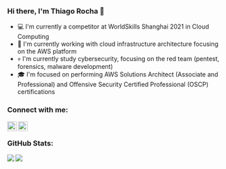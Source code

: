 ### Hi there, I'm Thiago Rocha :penguin:

- :computer: I'm currently a competitor at WorldSkills Shanghai 2021 in Cloud Computing
- :milky_way: I'm currently working with cloud infrastructure architecture focusing on the AWS platform
- :skull: I'm currently study cybersecurity, focusing on the red team (pentest, forensics, malware development)
- :mortar_board: I'm focused on performing AWS Solutions Architect (Associate and Professional) and Offensive Security Certified Professional (OSCP) certifications

### Connect with me:

[<img align="left" alt="thiagolizard | LinkedIn" width="22px" src="https://cdn.jsdelivr.net/npm/simple-icons@v3/icons/linkedin.svg" />](https://www.linkedin.com/in/thiagolizardd/)
[<img align="left" alt="gabrielbmartini | Instagram" width="22px" src="https://cdn.jsdelivr.net/npm/simple-icons@v3/icons/instagram.svg" />](https://instagram.com/thiagoarjo/)

<br />

### GitHub Stats:

<div>
  <div>
    <img align="left" src="https://github-readme-stats.vercel.app/api?username=thiagolizard&show_icons=true&theme=dracula&count_private=true" />
  </div>
  <div>
    <img align="left" src="https://github-readme-stats.vercel.app/api/top-langs/?username=thiagolizard&layout=compact&theme=dracula&count_private=true" />
  </div>
</div>
